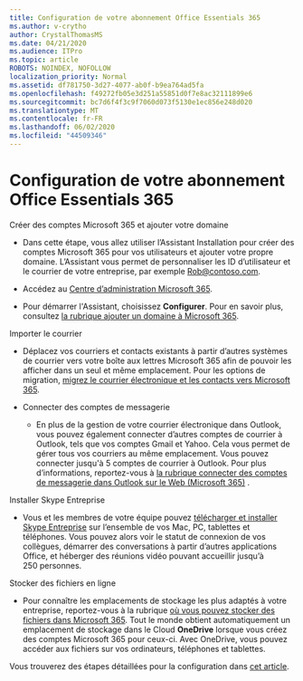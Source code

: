 ```yaml
---
title: Configuration de votre abonnement Office Essentials 365
ms.author: v-crytho
author: CrystalThomasMS
ms.date: 04/21/2020
ms.audience: ITPro
ms.topic: article
ROBOTS: NOINDEX, NOFOLLOW
localization_priority: Normal
ms.assetid: df781750-3d27-4077-ab0f-b9ea764ad5fa
ms.openlocfilehash: f49272fb05e3d251a55851d0f7e8ac32111899e6
ms.sourcegitcommit: bc7d6f4f3c9f7060d073f5130e1ec856e248d020
ms.translationtype: MT
ms.contentlocale: fr-FR
ms.lasthandoff: 06/02/2020
ms.locfileid: "44509346"
---
```

# <a name="setting-up-your-o365-business-essentials-subscription"></a>Configuration de votre abonnement Office Essentials 365

Créer des comptes Microsoft 365 et ajouter votre domaine
  
- Dans cette étape, vous allez utiliser l’Assistant Installation pour créer des comptes Microsoft 365 pour vos utilisateurs et ajouter votre propre domaine. L’Assistant vous permet de personnaliser les ID d’utilisateur et le courrier de votre entreprise, par exemple [Rob@contoso.com](mailto:rob@contoso.com).
    
- Accédez au [Centre d’administration Microsoft 365](https://login.partner.microsoftonline.cn/).
    
- Pour démarrer l'Assistant, choisissez **Configurer**. Pour en savoir plus, consultez [la rubrique ajouter un domaine à Microsoft 365](https://docs.microsoft.com/microsoft-365/admin/setup/add-domain).
    
Importer le courrier
  
- Déplacez vos courriers et contacts existants à partir d’autres systèmes de courrier vers votre boîte aux lettres Microsoft 365 afin de pouvoir les afficher dans un seul et même emplacement. Pour les options de migration, [migrez le courrier électronique et les contacts vers Microsoft 365](https://docs.microsoft.com/microsoft-365/admin/setup/migrate-email-and-contacts-admin).
    
- Connecter des comptes de messagerie
    
  - En plus de la gestion de votre courrier électronique dans Outlook, vous pouvez également connecter d’autres comptes de courrier à Outlook, tels que vos comptes Gmail et Yahoo. Cela vous permet de gérer tous vos courriers au même emplacement. Vous pouvez connecter jusqu'à 5 comptes de courrier à Outlook. Pour plus d’informations, reportez-vous à [la rubrique connecter des comptes de messagerie dans Outlook sur le Web (Microsoft 365)](https://support.office.com/Article/Connect-email-accounts-in-Outlook-on-the-web-Office-365-d7012ff0-924f-4f78-8aca-c3912d886c4d) . 
    
Installer Skype Entreprise
  
- Vous et les membres de votre équipe pouvez [télécharger et installer Skype Entreprise](https://support.office.com/Article/download-and-install-Skype-for-Business-8a0d4da8-9d58-44f9-9759-5c8f340cb3fb) sur l’ensemble de vos Mac, PC, tablettes et téléphones. Vous pouvez alors voir le statut de connexion de vos collègues, démarrer des conversations à partir d’autres applications Office, et héberger des réunions vidéo pouvant accueillir jusqu’à 250 personnes.  
    
Stocker des fichiers en ligne
  
- Pour connaître les emplacements de stockage les plus adaptés à votre entreprise, reportez-vous à la rubrique [où vous pouvez stocker des fichiers dans Microsoft 365](https://support.office.com/article/c7c20284-bc94-47f4-9728-d28e9daf0790.aspx). Tout le monde obtient automatiquement un emplacement de stockage dans le Cloud **OneDrive** lorsque vous créez des comptes Microsoft 365 pour ceux-ci. Avec OneDrive, vous pouvez accéder aux fichiers sur vos ordinateurs, téléphones et tablettes. 
    
Vous trouverez des étapes détaillées pour la configuration dans [cet article](https://docs.microsoft.com/microsoft-365/admin/setup/setup).
  

